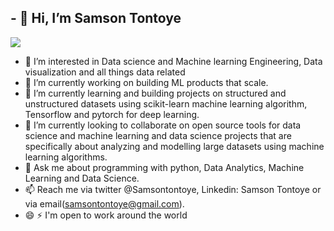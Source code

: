 ## - 👋 Hi, I’m Samson Tontoye

![](https://komarev.com/ghpvc/?username=samsontontoye)

- 👀 I’m interested in Data science and Machine learning Engineering, Data visualization and all things data related
- 🔭 I’m currently working on building ML products that scale.
- 🌱 I’m currently learning and building projects on structured and unstructured datasets using scikit-learn machine learning algorithm, Tensorflow and pytorch for deep learning.
- 💞️ I’m currently looking to collaborate on open source tools for data science and machine learning and data science projects that are specifically about analyzing and modelling large datasets using machine learning algorithms. 
- 💬 Ask me about programming with python, Data Analytics, Machine Learning and Data Science.
- 📫 Reach me via twitter @Samsontontoye, Linkedin: Samson Tontoye or via email(samsontontoye@gmail.com).
- 😄 ⚡ I'm open to work around the world


<!---
Samsontontoye/Samsontontoye is a ✨ special ✨ repository because its `README.md` (this file) appears on your GitHub profile.
You can click the Preview link to take a look at your changes.
--->
